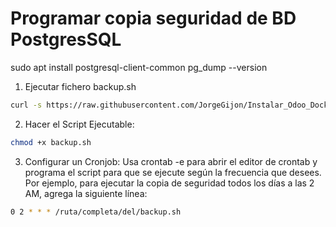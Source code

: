# Programar copia seguridad de BD PostgresSQL

sudo apt install postgresql-client-common
pg_dump --version


1. Ejecutar fichero backup.sh
``` bash
curl -s https://raw.githubusercontent.com/JorgeGijon/Instalar_Odoo_Docker_Compose/main/backup.sh | sudo bash e897
```

2. Hacer el Script Ejecutable:
``` bash
chmod +x backup.sh
``` 

3. Configurar un Cronjob:
Usa crontab -e para abrir el editor de crontab y programa el script para que se ejecute según la frecuencia que desees. Por ejemplo, para ejecutar la copia de seguridad todos los días a las 2 AM, agrega la siguiente línea:
``` bash
0 2 * * * /ruta/completa/del/backup.sh
```